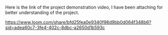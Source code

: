 Here is the link of the project demonstration video, I have been attaching for better understanding of the project.

https://www.loom.com/share/bfd25fea0e9340f98d9bb0d064f348b6?sid=adea60c7-3fe4-402c-8dbc-a2650d1b593c
